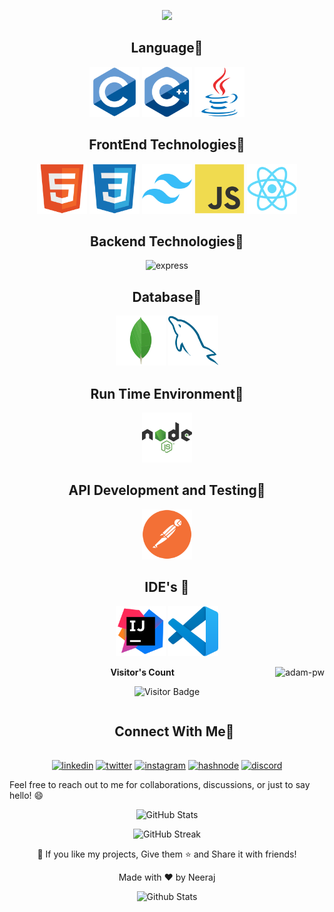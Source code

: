 <p align="center">
  <img src="https://i.imgur.com/a0GX9Qz.png" height="200"/>
</p>

<!---TECHNOLOGY USED-->
<div align="center">
    <h2 align="center">Language🚀</h2>
        <img src="https://github.com/devicons/devicon/blob/master/icons/c/c-original.svg" alt="C" width="80">
        <img src="https://github.com/devicons/devicon/blob/master/icons/cplusplus/cplusplus-original.svg" alt="C++" width="80">
        <img src="https://github.com/devicons/devicon/blob/master/icons/java/java-original.svg" alt="Java" width="80">
</div>


<div align="center">
    <h2 align="center">FrontEnd Technologies🚀</h2>
        <img src="https://github.com/devicons/devicon/blob/master/icons/html5/html5-original.svg" alt="HTML" width="80">
        <img src="https://github.com/devicons/devicon/blob/master/icons/css3/css3-original.svg" alt="CSS" width="80">
        <img src="https://github.com/devicons/devicon/blob/master/icons/tailwindcss/tailwindcss-original.svg" alt="tailwind CSS" width="80">
        <img src="https://github.com/devicons/devicon/blob/master/icons/javascript/javascript-original.svg" alt="JavaScript" width="80">
        <img src="https://github.com/devicons/devicon/blob/master/icons/react/react-original.svg" alt="React" width="80">
        
</div>


<div align="center">
    <h2 align="center">Backend Technologies🚀</h2>
        <img src="https://i.imgur.com/gRzDY4j.png" alt="express" width="85" height="85">
</div>

<div align="center">
    <h2 align="center">Database🚀</h2>
        <img src="https://github.com/devicons/devicon/blob/master/icons/mongodb/mongodb-original.svg" alt="Mongo DB" width="80">
        <img src="https://github.com/devicons/devicon/blob/master/icons/mysql/mysql-original.svg" alt="MySQL" width="80">
</div>


<div align="center">
    <h2 align="center">Run Time Environment🚀</h2>
        <img src="https://github.com/devicons/devicon/blob/master/icons/nodejs/nodejs-original-wordmark.svg" alt="Node js" width="80">
</div>

<div align="center">
    <h2 align="center">API Development and Testing🚀</h2>
        <img src="https://github.com/devicons/devicon/blob/master/icons/postman/postman-original.svg" alt="postman" width="80">
</div>





<h2 align="center">IDE's 🚀</h2>
    <div align="center">
        <img src="https://github.com/devicons/devicon/blob/master/icons/intellij/intellij-original.svg" alt="Intellij" width="80">
        <img src="https://github.com/devicons/devicon/blob/master/icons/vscode/vscode-original.svg" alt="VsCode" width="80">
    </div>

<!--GIF -->
<p><img align="right" src="https://github.com/Adam-pw/Adam-pw/blob/main/animation_500_kxa883sd.gif" alt="adam-pw" /></p>


<!-- Visitor's -->
<p align="center"><b>Visitor's Count</b></p>
<p align="center">
  <img src="https://profile-counter.glitch.me/neerajhariyale/count.svg" alt="Visitor Badge"/>
</p>


<!-- Connect with me -->
<!--h2 without bottom border-->
<div id="user-content-toc">
  <ul align="center">
    <summary><h2 style="display: inline-block">Connect With Me🤝</h2></summary>
  </ul>
</div>

<!--icons and links-->
<p align="center">
<a href="https://www.linkedin.com/in/1010nishant/" target="blank"><img align="center" src="https://user-images.githubusercontent.com/88904952/234979284-68c11d7f-1acc-4f0c-ac78-044e1037d7b0.png" alt="linkedin" height="50" width="50" /></a>
<a href="https://twitter.com/1010nishant" target="blank"><img align="center" src="https://user-images.githubusercontent.com/88904952/234980676-61bfb021-ecc8-48f7-88e6-34c1b06c4a58.png" alt="twitter" height="50" width="50" /></a> 
<a href="https://www.instagram.com/nishant.jangir.1010/" target="blank"><img align="center" src="https://user-images.githubusercontent.com/88904952/234981169-2dd1e58f-4b7e-468c-8213-034ba62156c3.png" alt="instagram" height="50" width="50" /></a>
<a href="https://1010nishant.hashnode.dev/" target="blank"><img align="center" src="https://user-images.githubusercontent.com/88904952/234982196-562aea17-5532-4550-8c08-1c7cb994a541.png" alt="hashnode" height="50" width="50" /></a>
<a href="https://discordapp.com/users/957722095381540874" target="blank"><img align="center" src="https://user-images.githubusercontent.com/88904952/234982627-019fd336-6248-453c-9b05-97c13fd1d207.png" alt="discord" height="50" width="50" /></a>
  
</p>


<!-- Github Stats-->
Feel free to reach out to me for collaborations, discussions, or just to say hello! 😄

<p align="center">
  <img src="https://github-readme-stats.vercel.app/api?username=neerajhariyale&show_icons=true&title_color=7A7ADB&icon_color=2234AE&text_color=D3D3D3&bg_color=0,000000,130F40&locale=en" alt="GitHub Stats" />
</p>

<p align="center">
       <img src="https://github-readme-streak-stats.herokuapp.com/?user=neerajhariyale&background=000000&stroke=130F40&ring=2234AE&fire=D3D3D3&currStreakNum=D3D3D3&sideNums=D3D3D3&currStreakLabel=D3D3D3&sideLabels=D3D3D3&dates=D3D3D3" alt="GitHub Streak" />


<!--FOOTER-->
<p align="center">🤍 If you like my projects, Give them ⭐ and Share it with friends!</p>
</p>
<p align="center">Made with ❤️ by Neeraj</p>


<p align="center">
        <img src="https://raw.githubusercontent.com/bornmay/bornmay/Update/svg/Bottom.svg" alt="Github Stats" />
</p>



